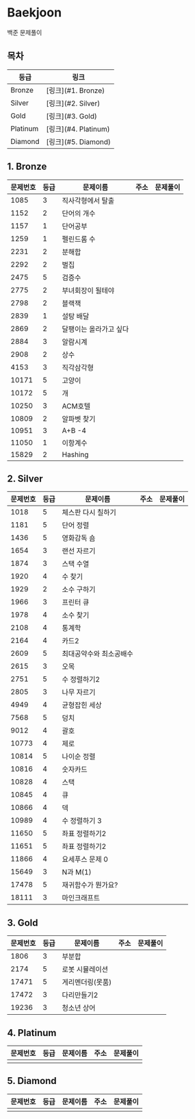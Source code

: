 # Baekjoon

백준 문제풀이

## 목차

| 등급     | 링크                 |
| -------- | -------------------- |
| Bronze   | [링크](#1. Bronze)   |
| Silver   | [링크](#2. Silver)   |
| Gold     | [링크](#3. Gold)     |
| Platinum | [링크](#4. Platinum) |
| Diamond  | [링크](#5. Diamond)  |



## 1. Bronze

| 문제번호 | 등급 | 문제이름               | 주소 | 문제풀이 |
| -------- | ---- | ---------------------- | ---- | -------- |
| 1085     | 3    | 직사각형에서 탈출      |      |          |
| 1152     | 2    | 단어의 개수            |      |          |
| 1157     | 1    | 단어공부               |      |          |
| 1259     | 1    | 펠린드롬 수            |      |          |
| 2231     | 2    | 분해합                 |      |          |
| 2292     | 2    | 벌집                   |      |          |
| 2475     | 5    | 검증수                 |      |          |
| 2775     | 2    | 부녀회장이 될테야      |      |          |
| 2798     | 2    | 블랙잭                 |      |          |
| 2839     | 1    | 설탕 배달              |      |          |
| 2869     | 2    | 달팽이는 올라가고 싶다 |      |          |
| 2884     | 3    | 알람시계               |      |          |
| 2908     | 2    | 상수                   |      |          |
| 4153     | 3    | 직각삼각형             |      |          |
| 10171    | 5    | 고양이                 |      |          |
| 10172    | 5    | 개                     |      |          |
| 10250    | 3    | ACM호텔                |      |          |
| 10809    | 2    | 알파벳 찾기            |      |          |
| 10951    | 3    | A+B -4                 |      |          |
| 11050    | 1    | 이항계수               |      |          |
| 15829    | 2    | Hashing                |      |          |






## 2. Silver

| 문제번호 | 등급 | 문제이름                | 주소 | 문제풀이 |
| -------- | ---- | ----------------------- | ---- | -------- |
| 1018     | 5    | 체스판 다시 칠하기      |      |          |
| 1181     | 5    | 단어 정렬               |      |          |
| 1436     | 5    | 영화감독 숌             |      |          |
| 1654     | 3    | 랜선 자르기             |      |          |
| 1874     | 3    | 스택 수열               |      |          |
| 1920     | 4    | 수 찾기                 |      |          |
| 1929     | 2    | 소수 구하기             |      |          |
| 1966     | 3    | 프린터 큐               |      |          |
| 1978     | 4    | 소수 찾기               |      |          |
| 2108     | 4    | 통계학                  |      |          |
| 2164     | 4    | 카드2                   |      |          |
| 2609     | 5    | 최대공약수와 최소공배수 |      |          |
| 2615     | 3    | 오목                    |      |          |
| 2751     | 5    | 수 정렬하기2            |      |          |
| 2805     | 3    | 나무 자르기             |      |          |
| 4949     | 4    | 균형잡힌 세상           |      |          |
| 7568     | 5    | 덩치                    |      |          |
| 9012     | 4    | 괄호                    |      |          |
| 10773    | 4    | 제로                    |      |          |
| 10814    | 5    | 나이순 정렬             |      |          |
| 10816    | 4    | 숫자카드                |      |          |
| 10828    | 4    | 스택                    |      |          |
| 10845    | 4    | 큐                      |      |          |
| 10866    | 4    | 덱                      |      |          |
| 10989    | 4    | 수 정렬하기 3           |      |          |
| 11650    | 5    | 좌표 정렬하기2          |      |          |
| 11651    | 5    | 좌표 정렬하기2          |      |          |
| 11866    | 4    | 요세푸스 문제 0         |      |          |
| 15649    | 3    | N과 M(1)                |      |          |
| 17478    | 5    | 재귀함수가 뭔가요?      |      |          |
| 18111    | 3    | 마인크래프트            |      |          |



## 3. Gold

| 문제번호 | 등급 | 문제이름         | 주소 | 문제풀이 |
| -------- | ---- | ---------------- | ---- | -------- |
| 1806     | 3    | 부분합           |      |          |
| 2174     | 5    | 로봇 시뮬레이션  |      |          |
| 17471    | 5    | 게리멘더링(못품) |      |          |
| 17472    | 3    | 다리만들기2      |      |          |
| 19236    | 3    | 청소년 상어      |      |          |



## 4. Platinum

| 문제번호 | 등급 | 문제이름 | 주소 | 문제풀이 |
| -------- | ---- | -------- | ---- | -------- |
|          |      |          |      |          |



## 5. Diamond

| 문제번호 | 등급 | 문제이름 | 주소 | 문제풀이 |
| -------- | ---- | -------- | ---- | -------- |
|          |      |          |      |          |